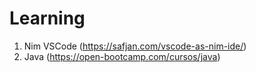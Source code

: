 # Learning
 1. Nim VSCode (https://safjan.com/vscode-as-nim-ide/)
 2. Java (https://open-bootcamp.com/cursos/java)
